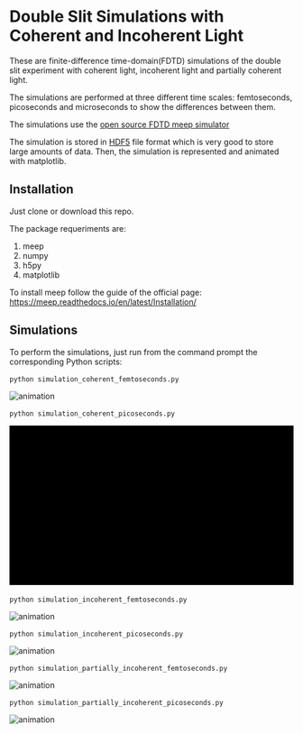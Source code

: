 # Double Slit Simulations with Coherent and Incoherent Light

These are finite-difference time-domain(FDTD) simulations of the double slit experiment with coherent light, incoherent light and partially coherent light.

The simulations are performed at three different time scales: femtoseconds, picoseconds and microseconds to show the differences between them.

The simulations use the [open source FDTD meep simulator](https://meep.readthedocs.io/en/latest/)

The simulation is stored in [HDF5](https://www.h5py.org/) file format which is very good to store large amounts of data.
Then, the simulation is represented and animated with matplotlib.


## Installation

Just clone or download this repo.

The package requeriments are:

1. meep
2. numpy
3. h5py
4. matplotlib

To install meep follow the guide of the official page: https://meep.readthedocs.io/en/latest/Installation/

## Simulations

To perform the simulations, just run from the command prompt the corresponding Python scripts:

```
python simulation_coherent_femtoseconds.py
```

![animation](/double_slit_simulations/images/gaussian_femtoseconds.gif)


```
python simulation_coherent_picoseconds.py
```

![animation](/double_slit_simulations/images/gaussian_picoseconds.gif)


```
python simulation_incoherent_femtoseconds.py
```

![animation](/double_slit_simulations/images/incoherent_femtoseconds.gif)


```
python simulation_incoherent_picoseconds.py
```

![animation](/double_slit_simulations/images/incoherent_picoseconds.gif)

```
python simulation_partially_incoherent_femtoseconds.py
```

![animation](/double_slit_simulations/images/partially_coherent_femtoseconds.gif)


```
python simulation_partially_incoherent_picoseconds.py
```

![animation](/double_slit_simulations/images/partially_coherent_picoseconds.gif)



